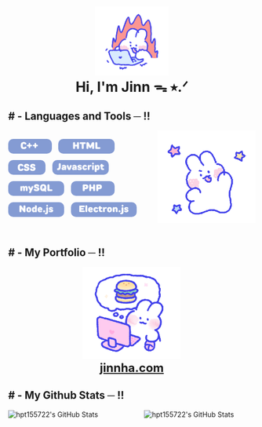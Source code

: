 <body>
  <div align="center">
    <img src="mongmong1.gif" width='150px' alt="Jinn" />
    <h1 style='margin: 0;'>Hi, I'm Jinn ᯓ ⭑.ᐟ</h1>
  </div>
  <div>
    <h2> # - Languages and Tools ─ !! </h2>
    <div align="center">
      <img src="mongmong5.gif" style='width: 200px' align="right">
    </div>
  </div>
  <div>
    <br>
    <div>
      <img src='languages/cpp.png' style='height: 30px; border-radius: 10px; margin-right: 10px; margin-bottom: 10px;'>
      <img src='languages/html.png' style='height: 30px; border-radius: 10px; margin-right: 10px; margin-bottom: 10px;'>
      <img src='languages/css.png' style='height: 30px; border-radius: 10px; margin-right: 10px; margin-bottom: 10px;'>
    <img src='languages/javascript.png' style='height: 30px; border-radius: 10px; margin-right: 10px; margin-bottom: 10px;'>
        <img src='languages/mysql.png' style='height: 30px; border-radius: 10px; margin-right: 10px; margin-bottom: 10px;'>
    <img src='languages/php.png' style='height: 30px; border-radius: 10px; margin-right: 10px; margin-bottom: 10px;'>
        <img src='languages/node.png' style='height: 30px; border-radius: 10px; margin-right: 10px; margin-bottom: 10px;'>
    <img src='languages/electron.png' style='height: 30px; border-radius: 10px; margin-right: 10px; margin-bottom: 10px;'>
    </div>
    <br>
    <h2># - My Portfolio ─ !!</h2>
    <div align="center">
      <img src="mongmong9.gif" alt="Description" width="200" />
    </div>
    <div align="center">
      <a class="webLink" style='font-size: 24px; font-weight: bold;' href="http://jinnha.com" target="_blank">jinnha.com</a>
    </div>
    <h2># - My Github Stats ─ !!</h2>
    <div style="display: flex; justify-content: space-between;">
      <img src="https://github-readme-stats.vercel.app/api/top-langs/?username=hpt155722&theme=buefy&show_icons=true&hide_border=true&layout=compact" alt="hpt155722's GitHub Stats" style="width: 45%;" />
      <img src="https://github-readme-streak-stats.herokuapp.com/?user=hpt155722&theme=buefy&hide_border=true" alt="hpt155722's GitHub Stats" style="width: 45%;" />
    </div>
